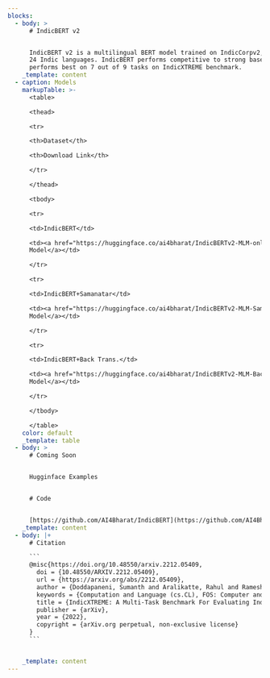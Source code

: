 ```yaml
---
blocks:
  - body: >
      # IndicBERT v2


      IndicBERT v2 is a multilingual BERT model trained on IndicCorpv2, covering
      24 Indic languages. IndicBERT performs competitive to strong baselines and
      performs best on 7 out of 9 tasks on IndicXTREME benchmark.
    _template: content
  - caption: Models
    markupTable: >-
      <table>

      <thead>

      <tr>

      <th>Dataset</th>

      <th>Download Link</th>

      </tr>

      </thead>

      <tbody>

      <tr>

      <td>IndicBERT</td>

      <td><a href="https://huggingface.co/ai4bharat/IndicBERTv2-MLM-only">HF
      Model</a></td>

      </tr>

      <tr>

      <td>IndicBERT+Samanatar</td>

      <td><a href="https://huggingface.co/ai4bharat/IndicBERTv2-MLM-Sam-TLM">HF
      Model</a></td>

      </tr>

      <tr>

      <td>IndicBERT+Back Trans.</td>

      <td><a href="https://huggingface.co/ai4bharat/IndicBERTv2-MLM-Back-TLM">HF
      Model</a></td>

      </tr>

      </tbody>

      </table>
    color: default
    _template: table
  - body: >
      # Coming Soon


      Hugginface Examples


      # Code


      [https://github.com/AI4Bharat/IndicBERT](https://github.com/AI4Bharat/IndicBERT)
    _template: content
  - body: |+
      # Citation

      ```
      @misc{https://doi.org/10.48550/arxiv.2212.05409,
        doi = {10.48550/ARXIV.2212.05409},
        url = {https://arxiv.org/abs/2212.05409},
        author = {Doddapaneni, Sumanth and Aralikatte, Rahul and Ramesh, Gowtham and Goyal, Shreya and Khapra, Mitesh M. and Kunchukuttan, Anoop and Kumar, Pratyush},
        keywords = {Computation and Language (cs.CL), FOS: Computer and information sciences, FOS: Computer and information sciences},
        title = {IndicXTREME: A Multi-Task Benchmark For Evaluating Indic Languages},
        publisher = {arXiv},
        year = {2022}, 
        copyright = {arXiv.org perpetual, non-exclusive license}
      }
      ```


    _template: content
---
```


